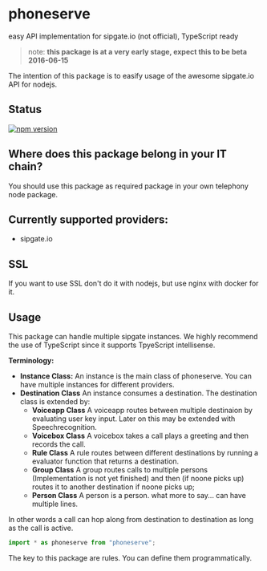 # phoneserve
easy API implementation for sipgate.io (not official), TypeScript ready

> note: **this package is at a very early stage, expect this to be beta 2016-06-15**

The intention of this package is to easify usage of the awesome sipgate.io API for nodejs.

## Status
[![npm version](https://badge.fury.io/js/phoneserve.svg)](https://badge.fury.io/js/phoneserve)

## Where does this package belong in your IT chain?
You should use this package as required package in your own telephony node package.

## Currently supported providers:

* sipgate.io

## SSL
If you want to use SSL don't do it with nodejs, but use nginx with docker for it.

## Usage
This package can handle multiple sipgate instances. We highly recommend the use of TypeScript since it supports TpyeScript intellisense.

**Terminology:**

* **Instance Class:** An instance is the main class of phoneserve. You can have multiple instances for different providers.
* **Destination Class** An instance consumes a destination. The destination class is extended by:
    * **Voiceapp Class** A voiceapp routes between multiple destinaion by evaluating user key input. Later on this may be extended with Speechrecognition.
    * **Voicebox Class** A voicebox takes a call plays a greeting and then records the call.
    * **Rule Class** A rule routes between different destinations by running a evaluator function that returns a destination.
    * **Group Class** A group routes calls to multiple persons (Implementation is not yet finished) and then (if noone picks up) routes it to another destination if noone picks up;
    * **Person Class** A person is a person. what more to say... can have multiple lines. 

In other words a call can hop along from destination to destination as long as the call is active.

```typescript
import * as phoneserve from "phoneserve";
```

The key to this package are rules. You can define them programmatically.

